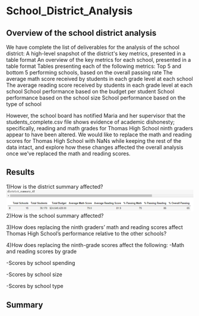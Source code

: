 # School_District_Analysis
## Overview of the school district analysis
We have complete the list of deliverables for the analysis of the school district:
A high-level snapshot of the district's key metrics, presented in a table format
An overview of the key metrics for each school, presented in a table format
Tables presenting each of the following metrics:
Top 5 and bottom 5 performing schools, based on the overall passing rate
The average math score received by students in each grade level at each school
The average reading score received by students in each grade level at each school
School performance based on the budget per student
School performance based on the school size 
School performance based on the type of school

However, the school board has notified Maria and her supervisor that the students_complete.csv file shows evidence of academic dishonesty; specifically, reading and math grades for Thomas High School ninth graders appear to have been altered. We would like to replace the math and reading scores for Thomas High School with NaNs while keeping the rest of the data intact, and explore how these changes affected the overall analysis once we've replaced the math and reading scores.

## Results
1)How is the district summary affected?
<img src="Resources/District_Summary_df_original.PNG" >
2)How is the school summary affected?


3)How does replacing the ninth graders’ math and reading scores affect Thomas High School’s performance relative to the other schools?

4)How does replacing the ninth-grade scores affect the following:
-Math and reading scores by grade

-Scores by school spending

-Scores by school size

-Scores by school type

## Summary
